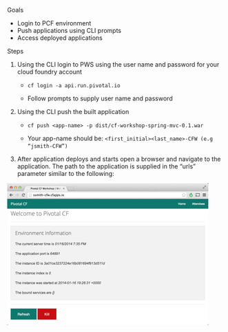Goals
* Login to PCF environment
* Push applications using CLI prompts
* Access deployed applications
 
Steps

1. Using the CLI login to PWS using the user name and password for your cloud foundry account
 
   * `cf login -a api.run.pivotal.io`
 
   * Follow prompts to supply user name and password
 
2. Using the CLI push the built application
 
   * `cf push <app-name> -p dist/cf-workshop-spring-mvc-0.1.war`
 
   * Your app-name should be: `<first_initial><last_name>-CFW (e.g “jsmith-CFW”)`
 
3. After application deploys and starts open a browser and navigate to the application.  The path to the application is supplied in the “urls” parameter similar to the following:

  ![Sample Output](images/deploy-output.png)
 


